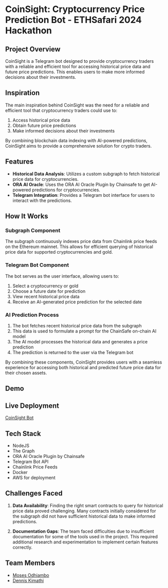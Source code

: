 # CoinSight: Cryptocurrency Price Prediction Bot - ETHSafari 2024 Hackathon

## Project Overview

CoinSight is a Telegram bot designed to provide cryptocurrency traders with a reliable and efficient tool for accessing historical price data and future price predictions. This enables users to make more informed decisions about their investments.


## Inspiration

The main inspiration behind CoinSight was the need for a reliable and efficient tool that cryptocurrency traders could use to:

1. Access historical price data
2. Obtain future price predictions
3. Make informed decisions about their investments

By combining blockchain data indexing with AI-powered predictions, CoinSight aims to provide a comprehensive solution for crypto traders.


## Features

- **Historical Data Analysis**: Utilizes a custom subgraph to fetch historical price data for cryptocurrencies.
- **ORA AI Oracle**: Uses the ORA AI Oracle Plugin by Chainsafe to get AI-powered predictions for cryptocurrencies.
- **Telegram Integration**: Provides a Telegram bot interface for users to interact with the predictions.

## How It Works

### Subgraph Component

The subgraph continuously indexes price data from Chainlink price feeds on the Ethereum mainnet. This allows for efficient querying of historical price data for supported cryptocurrencies and gold.

### Telegram Bot Component

The bot serves as the user interface, allowing users to:

1. Select a cryptocurrency or gold
2. Choose a future date for prediction
3. View recent historical price data
4. Receive an AI-generated price prediction for the selected date

### AI Prediction Process

1. The bot fetches recent historical price data from the subgraph
2. This data is used to formulate a prompt for the ChainSafe on-chain AI model
3. The AI model processes the historical data and generates a price prediction
4. The prediction is returned to the user via the Telegram bot

By combining these components, CoinSight provides users with a seamless experience for accessing both historical and predicted future price data for their chosen assets.

## Demo


## Live Deployment

[CoinSight Bot](https://t.me/coinsightv1bot)


## Tech Stack  

- NodeJS
- The Graph
- ORA AI Oracle Plugin by Chainsafe
- Telegram Bot API
- Chainlink Price Feeds
- Docker 
- AWS for deployment

## Challenges Faced

1. **Data Availability**: Finding the right smart contracts to query for historical price data proved challenging. Many contracts initially considered for the subgraph did not have sufficient historical data to make informed predictions.

2. **Documentation Gaps**: The team faced difficulties due to insufficient documentation for some of the tools used in the project. This required additional research and experimentation to implement certain features correctly.


## Team Members

- [Moses Odhiambo](https://github.com/badass-techie)
- [Dennis Kimathi](https://github.com/dennohkim)



